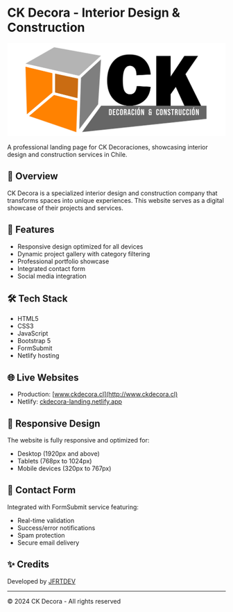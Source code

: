 # CK Decora - Interior Design & Construction

![CK Decora Logo](assets/img/Logo.jpg)

A professional landing page for CK Decoraciones, showcasing interior design and construction services in Chile.

## 🌟 Overview

CK Decora is a specialized interior design and construction company that transforms spaces into unique experiences. This website serves as a digital showcase of their projects and services.

## 🚀 Features

- Responsive design optimized for all devices
- Dynamic project gallery with category filtering
- Professional portfolio showcase
- Integrated contact form
- Social media integration

## 🛠 Tech Stack

- HTML5
- CSS3
- JavaScript
- Bootstrap 5
- FormSubmit
- Netlify hosting

## 🌐 Live Websites

- Production: [www.ckdecora.cl](http://www.ckdecora.cl)
- Netlify: [ckdecora-landing.netlify.app](ckdecora-landing.netlify.app)

## 📱 Responsive Design

The website is fully responsive and optimized for:
- Desktop (1920px and above)
- Tablets (768px to 1024px)
- Mobile devices (320px to 767px)

## 📧 Contact Form

Integrated with FormSubmit service featuring:
- Real-time validation
- Success/error notifications
- Spam protection
- Secure email delivery

## ✨ Credits

Developed by [JFRTDEV](https://github.com/waflex)

---

© 2024 CK Decora - All rights reserved
